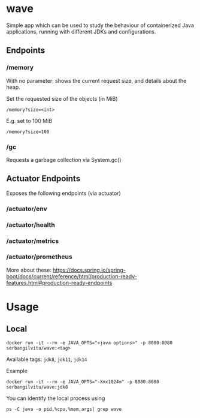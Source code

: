 # wave
Simple app which can be used to study the behaviour of containerized Java applications, running with different JDKs and configurations. 

## Endpoints
### /memory
With no parameter: shows the current request size, and details about the heap.

Set the requested size of the objects (in MiB)

`/memory?size=<int>`

E.g. set to 100 MiB

`/memory?size=100`


### /gc
Requests a garbage collection via System.gc()

## Actuator Endpoints
Exposes the following endpoints (via actuator)
### /actuator/env
### /actuator/health
### /actuator/metrics
### /actuator/prometheus

More about these:
https://docs.spring.io/spring-boot/docs/current/reference/html/production-ready-features.html#production-ready-endpoints

# Usage
## Local
```
docker run -it --rm -e JAVA_OPTS="<java options>" -p 8080:8080 serbangilvitu/wave:<tag>
```
Available tags: `jdk8`, `jdk11`, `jdk14`

Example
```
docker run -it --rm -e JAVA_OPTS="-Xmx1024m" -p 8080:8080 serbangilvitu/wave:jdk8
```

You can identify the local process using
```
ps -C java -o pid,%cpu,%mem,args| grep wave
```